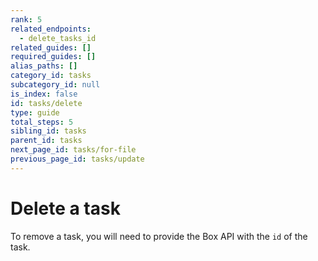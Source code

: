 ```yaml
---
rank: 5
related_endpoints:
  - delete_tasks_id
related_guides: []
required_guides: []
alias_paths: []
category_id: tasks
subcategory_id: null
is_index: false
id: tasks/delete
type: guide
total_steps: 5
sibling_id: tasks
parent_id: tasks
next_page_id: tasks/for-file
previous_page_id: tasks/update
---
```


# Delete a task

To remove a task, you will need to provide the Box API with the `id` of the
task.

<Samples id='delete_tasks_id' >

</Samples>
